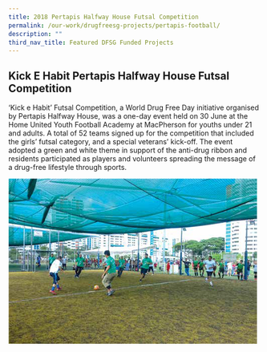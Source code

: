 ```yaml
---
title: 2018 Pertapis Halfway House Futsal Competition
permalink: /our-work/drugfreesg-projects/pertapis-football/
description: ""
third_nav_title: Featured DFSG Funded Projects
---
```

## Kick E Habit Pertapis Halfway House Futsal Competition

‘Kick e Habit’ Futsal Competition, a World
Drug Free Day initiative organised by Pertapis
Halfway House, was a one-day event held on
30 June at the Home United Youth Football
Academy at MacPherson for youths under 21
and adults. A total of 52 teams signed up for
the competition that included the girls’ futsal
category, and a special veterans’ kick-off. The
event adopted a green and white theme in
support of the anti-drug ribbon and residents
participated as players and volunteers
spreading the message of a drug-free lifestyle
through sports.

![](/images/DFSG%20Projects/pertapis%20football.png)